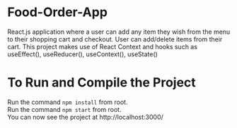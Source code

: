 # Food-Order-App
React.js application where a user can add any item they wish from the menu to their shopping cart and checkout. User can add/delete items from their cart. This project makes use of React Context and hooks such as useEffect(), useReducer(), useContext(), useState() <br/>

# To Run and Compile the Project
Run the command `npm install` from root. <br/>
Run the command `npm start` from root. <br/>
You can now see the project at http://localhost:3000/ <br/>